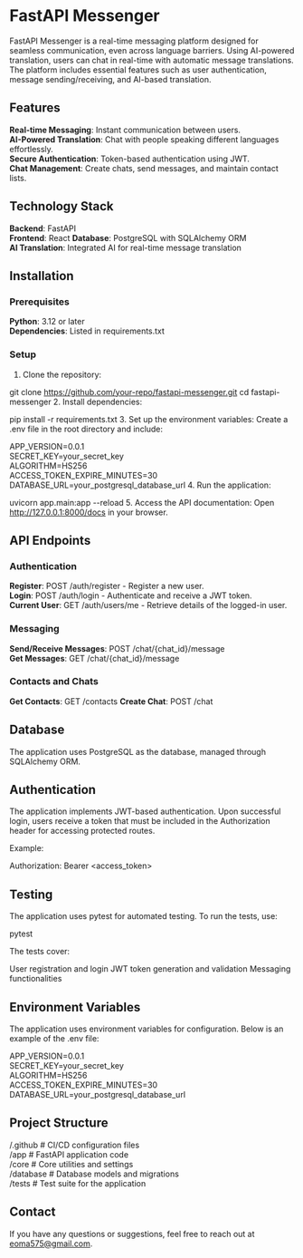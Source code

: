 # FastAPI Messenger

FastAPI Messenger is a real-time messaging platform designed for seamless communication, even across language barriers. Using AI-powered translation, users can chat in real-time with automatic message translations. The platform includes essential features such as user authentication, message sending/receiving, and AI-based translation.

## Features

**Real-time Messaging**: Instant communication between users.  
**AI-Powered Translation**: Chat with people speaking different languages effortlessly.  
**Secure Authentication**: Token-based authentication using JWT.  
**Chat Management**: Create chats, send messages, and maintain contact lists.

## Technology Stack

**Backend**: FastAPI  
**Frontend**: React
**Database**: PostgreSQL with SQLAlchemy ORM  
**AI Translation**: Integrated AI for real-time message translation

## Installation

### Prerequisites

**Python**: 3.12 or later  
**Dependencies**: Listed in requirements.txt

### Setup

1. Clone the repository:

git clone https://github.com/your-repo/fastapi-messenger.git
cd fastapi-messenger
2. Install dependencies:

pip install -r requirements.txt
3. Set up the environment variables: Create a .env file in the root directory and include:

APP_VERSION=0.0.1  
SECRET_KEY=your_secret_key   
ALGORITHM=HS256  
ACCESS_TOKEN_EXPIRE_MINUTES=30  
DATABASE_URL=your_postgresql_database_url
4. Run the application:

uvicorn app.main:app --reload
5. Access the API documentation: Open http://127.0.0.1:8000/docs in your browser.

## API Endpoints

### Authentication

**Register**: POST /auth/register - Register a new user.  
**Login**: POST /auth/login - Authenticate and receive a JWT token.  
**Current User**: GET /auth/users/me - Retrieve details of the logged-in user.

### Messaging

**Send/Receive Messages**: POST /chat/{chat_id}/message  
**Get Messages**: GET /chat/{chat_id}/message

### Contacts and Chats

**Get Contacts**: GET /contacts
**Create Chat**: POST /chat

## Database

The application uses PostgreSQL as the database, managed through SQLAlchemy ORM.

## Authentication

The application implements JWT-based authentication. Upon successful login, users receive a token that must be included in the Authorization header for accessing protected routes.

Example:

Authorization: Bearer <access_token>  

## Testing

The application uses pytest for automated testing. To run the tests, use:

pytest  

The tests cover:

User registration and login
JWT token generation and validation
Messaging functionalities

## Environment Variables

The application uses environment variables for configuration. Below is an example of the .env file:

APP_VERSION=0.0.1  
SECRET_KEY=your_secret_key  
ALGORITHM=HS256  
ACCESS_TOKEN_EXPIRE_MINUTES=30  
DATABASE_URL=your_postgresql_database_url  

## Project Structure

/.github         # CI/CD configuration files  
/app             # FastAPI application code  
/core            # Core utilities and settings  
/database        # Database models and migrations  
/tests           # Test suite for the application  

## Contact

If you have any questions or suggestions, feel free to reach out at eoma575@gmail.com.